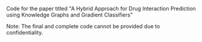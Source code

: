 Code for the paper titled "A Hybrid Approach for Drug Interaction Prediction using Knowledge Graphs and Gradient Classifiers"

Note: The final and complete code cannot be provided due to confidentiality.

